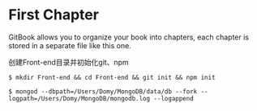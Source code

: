 # First Chapter

GitBook allows you to organize your book into chapters, each chapter is stored in a separate file like this one.

创建Front-end目录并初始化git、npm

```
$ mkdir Front-end && cd Front-end && git init && npm init
```

```
$ mongod --dbpath=/Users/Domy/MongoDB/data/db --fork --logpath=/Users/Domy/MongoDB/mongodb.log --logappend
```